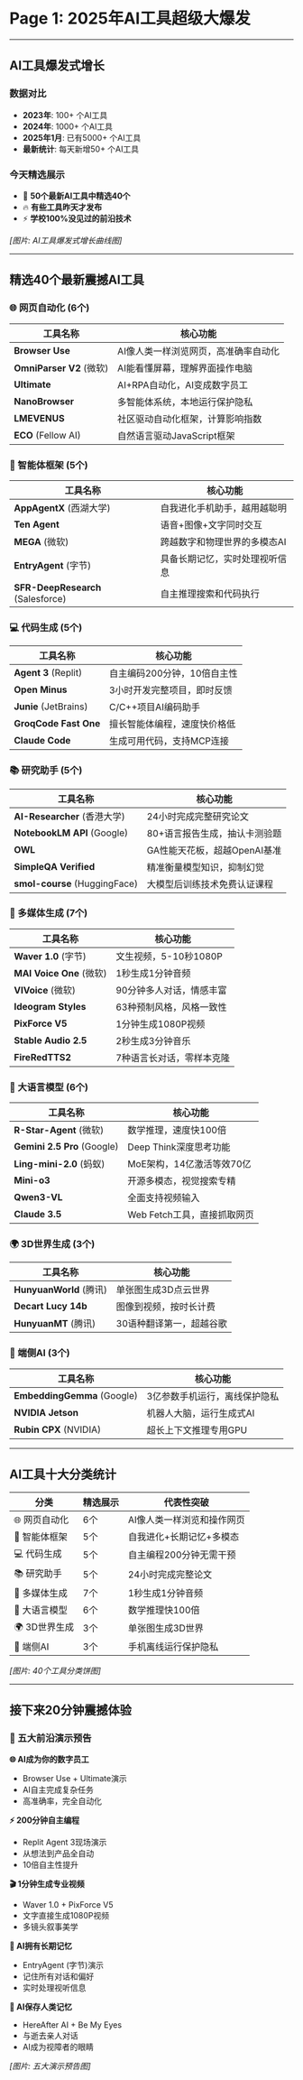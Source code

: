 # Page 1: 2025年AI工具超级大爆发

---

## AI工具爆发式增长

### 数据对比
- **2023年**: 100+ 个AI工具
- **2024年**: 1000+ 个AI工具  
- **2025年1月**: 已有5000+ 个AI工具
- **最新统计**: 每天新增50+ 个AI工具

### 今天精选展示
- 🚀 **50个最新AI工具中精选40个**
- 🔥 **有些工具昨天才发布**
- ⚡ **学校100%没见过的前沿技术**

*[图片: AI工具爆发式增长曲线图]*

---

## 精选40个最新震撼AI工具

### 🌐 网页自动化 (6个)
| 工具名称 | 核心功能 |
|---------|---------|
| **Browser Use** | AI像人类一样浏览网页，高准确率自动化 |
| **OmniParser V2** (微软) | AI能看懂屏幕，理解界面操作电脑 |
| **Ultimate** | AI+RPA自动化，AI变成数字员工 |
| **NanoBrowser** | 多智能体系统，本地运行保护隐私 |
| **LMEVENUS** | 社区驱动自动化框架，计算影响指数 |
| **ECO** (Fellow AI) | 自然语言驱动JavaScript框架 |

### 🤖 智能体框架 (5个)
| 工具名称 | 核心功能 |
|---------|---------|
| **AppAgentX** (西湖大学) | 自我进化手机助手，越用越聪明 |
| **Ten Agent** | 语音+图像+文字同时交互 |
| **MEGA** (微软) | 跨越数字和物理世界的多模态AI |
| **EntryAgent** (字节) | 具备长期记忆，实时处理视听信息 |
| **SFR-DeepResearch** (Salesforce) | 自主推理搜索和代码执行 |

### 💻 代码生成 (5个)
| 工具名称 | 核心功能 |
|---------|---------|
| **Agent 3** (Replit) | 自主编码200分钟，10倍自主性 |
| **Open Minus** | 3小时开发完整项目，即时反馈 |
| **Junie** (JetBrains) | C/C++项目AI编码助手 |
| **GroqCode Fast One** | 擅长智能体编程，速度快价格低 |
| **Claude Code** | 生成可用代码，支持MCP连接 |

### 📚 研究助手 (5个)
| 工具名称 | 核心功能 |
|---------|---------|
| **AI-Researcher** (香港大学) | 24小时完成完整研究论文 |
| **NotebookLM API** (Google) | 80+语言报告生成，抽认卡测验题 |
| **OWL** | GA性能天花板，超越OpenAI基准 |
| **SimpleQA Verified** | 精准衡量模型知识，抑制幻觉 |
| **smol-course** (HuggingFace) | 大模型后训练技术免费认证课程 |

### 🎨 多媒体生成 (7个)
| 工具名称 | 核心功能 |
|---------|---------|
| **Waver 1.0** (字节) | 文生视频，5-10秒1080P |
| **MAI Voice One** (微软) | 1秒生成1分钟音频 |
| **VIVoice** (微软) | 90分钟多人对话，情感丰富 |
| **Ideogram Styles** | 63种预制风格，风格一致性 |
| **PixForce V5** | 1分钟生成1080P视频 |
| **Stable Audio 2.5** | 2秒生成3分钟音乐 |
| **FireRedTTS2** | 7种语言长对话，零样本克隆 |

### 🧠 大语言模型 (6个)
| 工具名称 | 核心功能 |
|---------|---------|
| **R-Star-Agent** (微软) | 数学推理，速度快100倍 |
| **Gemini 2.5 Pro** (Google) | Deep Think深度思考功能 |
| **Ling-mini-2.0** (蚂蚁) | MoE架构，14亿激活等效70亿 |
| **Mini-o3** | 开源多模态，视觉搜索专精 |
| **Qwen3-VL** | 全面支持视频输入 |
| **Claude 3.5** | Web Fetch工具，直接抓取网页 |

### 🌍 3D世界生成 (3个)
| 工具名称 | 核心功能 |
|---------|---------|
| **HunyuanWorld** (腾讯) | 单张图生成3D点云世界 |
| **Decart Lucy 14b** | 图像到视频，按时长计费 |
| **HunyuanMT** (腾讯) | 30语种翻译第一，超越谷歌 |

### 📱 端侧AI (3个)
| 工具名称 | 核心功能 |
|---------|---------|
| **EmbeddingGemma** (Google) | 3亿参数手机运行，离线保护隐私 |
| **NVIDIA Jetson** | 机器人大脑，运行生成式AI |
| **Rubin CPX** (NVIDIA) | 超长上下文推理专用GPU |

---

## AI工具十大分类统计

| 分类 | 精选展示 | 代表性突破 |
|------|---------|-----------|
| 🌐 网页自动化 | 6个 | AI像人类一样浏览和操作网页 |
| 🤖 智能体框架 | 5个 | 自我进化+长期记忆+多模态 |
| 💻 代码生成 | 5个 | 自主编程200分钟无需干预 |
| 📚 研究助手 | 5个 | 24小时完成完整论文 |
| 🎨 多媒体生成 | 7个 | 1秒生成1分钟音频 |
| 🧠 大语言模型 | 6个 | 数学推理快100倍 |
| 🌍 3D世界生成 | 3个 | 单张图生成3D世界 |
| 📱 端侧AI | 3个 | 手机离线运行保护隐私 |

*[图片: 40个工具分类饼图]*

---

## 接下来20分钟震撼体验

### 🚀 五大前沿演示预告

**🌐 AI成为你的数字员工**
- Browser Use + Ultimate演示
- AI自主完成复杂任务
- 高准确率，完全自动化

**⚡ 200分钟自主编程**  
- Replit Agent 3现场演示
- 从想法到产品全自动
- 10倍自主性提升

**🎬 1分钟生成专业视频**
- Waver 1.0 + PixForce V5
- 文字直接生成1080P视频
- 多镜头叙事美学

**🧠 AI拥有长期记忆**
- EntryAgent (字节)演示
- 记住所有对话和偏好
- 实时处理视听信息

**💝 AI保存人类记忆**
- HereAfter AI + Be My Eyes
- 与逝去亲人对话
- AI成为视障者的眼睛

*[图片: 五大演示预告图]*